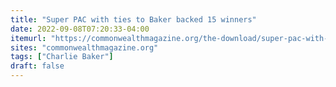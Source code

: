 ```yaml
---
title: "Super PAC with ties to Baker backed 15 winners"
date: 2022-09-08T07:20:33-04:00
itemurl: "https://commonwealthmagazine.org/the-download/super-pac-with-ties-to-baker-backed-15-winners-2/"
sites: "commonwealthmagazine.org"
tags: ["Charlie Baker"]
draft: false
---
```


